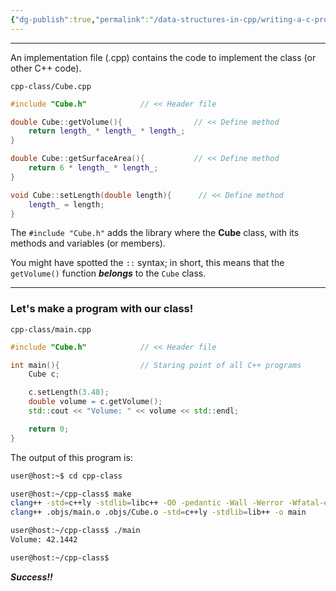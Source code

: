```yaml
---
{"dg-publish":true,"permalink":"/data-structures-in-cpp/writing-a-c-program/c-implementation-file-cpp/","noteIcon":"1"}
---
```


---
An implementation file (.cpp) contains the code to implement the class (or other C++ code).

`cpp-class/Cube.cpp`
```c++
#include "Cube.h"            // << Header file

double Cube::getVolume(){                // << Define method
	return length_ * length_ * length_;
}

double Cube::getSurfaceArea(){           // << Define method
	return 6 * length_ * length_;
}

void Cube::setLength(double length){      // << Define method
	length_ = length;
}
```

The `#include "Cube.h"` adds the library where the **Cube** class, with its methods and variables (or members).

You might have spotted the `::` syntax; in short, this means that the `getVolume()` function ___belongs___ to the `Cube` class. 

---
### Let's make a program with our class!

`cpp-class/main.cpp`
```c++
#include "Cube.h"            // << Header file

int main(){                  // Staring point of all C++ programs
	Cube c;

	c.setLength(3.48);
	double volume = c.getVolume();
	std::cout << "Volume: " << volume << std::endl;

	return 0;
}
```

The output of this program is:

```bash
user@host:~$ cd cpp-class

user@host:~/cpp-class$ make
clang++ -std=c++ly -stdlib=libc++ -O0 -pedantic -Wall -Werror -Wfatal-errors -Wextra -Who-unused-parameter -Who-unused-variable -MMD -MP -g -c main.cpp -o .objs/main.o
clang++ .objs/main.o .objs/Cube.o -std=c++ly -stdlib=lib++ -o main

user@host:~/cpp-class$ ./main
Volume: 42.1442

user@host:~/cpp-class$
```

___Success!!___
